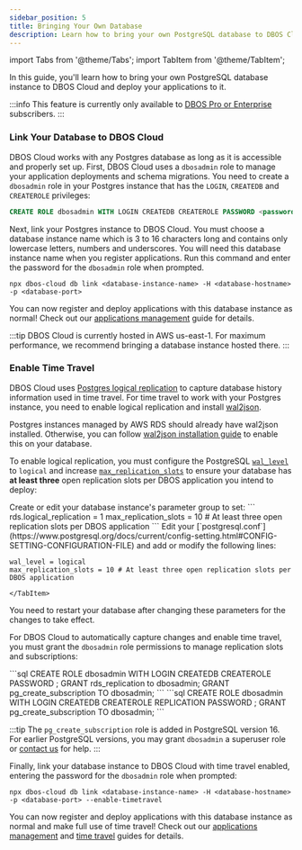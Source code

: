 ```yaml
---
sidebar_position: 5
title: Bringing Your Own Database
description: Learn how to bring your own PostgreSQL database to DBOS Cloud
---
```


import Tabs from '@theme/Tabs';
import TabItem from '@theme/TabItem';

In this guide, you'll learn how to bring your own PostgreSQL database instance to DBOS Cloud and deploy your applications to it.

:::info
This feature is currently only available to [DBOS Pro or Enterprise](https://www.dbos.dev/pricing) subscribers.
:::

### Link Your Database to DBOS Cloud

DBOS Cloud works with any Postgres database as long as it is accessible and properly set up.
First, DBOS Cloud uses a `dbosadmin` role to manage your application deployments and schema migrations.
You need to create a `dbosadmin` role in your Postgres instance that has the `LOGIN`, `CREATEDB` and `CREATEROLE` privileges:

```sql
CREATE ROLE dbosadmin WITH LOGIN CREATEDB CREATEROLE PASSWORD <password>;
```

Next, link your Postgres instance to DBOS Cloud.
You must choose a database instance name which is 3 to 16 characters long and contains only lowercase letters, numbers and underscores.
You will need this database instance name when you register applications.
Run this command and enter the password for the `dbosadmin` role when prompted.

```shell
npx dbos-cloud db link <database-instance-name> -H <database-hostname> -p <database-port>
```

You can now register and deploy applications with this database instance as normal!  Check out our [applications management](./application-management.md) guide for details.

:::tip
DBOS Cloud is currently hosted in AWS us-east-1.
For maximum performance, we recommend bringing a database instance hosted there.
:::


### Enable Time Travel

DBOS Cloud uses [Postgres logical replication](https://www.postgresql.org/docs/current/logical-replication.html) to capture database history information used in time travel.
For time travel to work with your Postgres instance, you need to enable logical replication and install [wal2json](https://github.com/eulerto/wal2json).

Postgres instances managed by AWS RDS should already have wal2json installed.
Otherwise, you can follow [wal2json installation guide](https://github.com/eulerto/wal2json/tree/master?tab=readme-ov-file#build-and-install) to enable this on your database.

To enable logical replication, you must configure the PostgreSQL [`wal_level`](https://www.postgresql.org/docs/current/runtime-config-wal.html#GUC-WAL-LEVEL) to `logical` and increase [`max_replication_slots`](https://www.postgresql.org/docs/current/runtime-config-replication.html#GUC-MAX-REPLICATION-SLOTS) to ensure your database has **at least three** open replication slots per DBOS application you intend to deploy:

<Tabs groupId="rds-or-postgres">
  <TabItem value="rds" label="AWS RDS">
Create or edit your database instance's parameter group to set:
```
rds.logical_replication = 1
max_replication_slots = 10 # At least three open replication slots per DBOS application
```
  </TabItem>
    <TabItem value="postgres" label="PostgreSQL">
Edit your [`postgresql.conf`](https://www.postgresql.org/docs/current/config-setting.html#CONFIG-SETTING-CONFIGURATION-FILE) and add or modify the following lines:

```
wal_level = logical
max_replication_slots = 10 # At least three open replication slots per DBOS application
```
    </TabItem>
</Tabs>

You need to restart your database after changing these parameters for the changes to take effect.

For DBOS Cloud to automatically capture changes and enable time travel, you must grant the `dbosadmin` role permissions to manage replication slots and subscriptions:

<Tabs groupId="rds-or-postgres">
  <TabItem value="rds" label="AWS RDS">
```sql
CREATE ROLE dbosadmin WITH LOGIN CREATEDB CREATEROLE PASSWORD <password>;
GRANT rds_replication to dbosadmin;
GRANT pg_create_subscription TO dbosadmin;
```
  </TabItem>
    <TabItem value="postgres" label="PostgreSQL">
```sql
CREATE ROLE dbosadmin WITH LOGIN CREATEDB CREATEROLE REPLICATION PASSWORD <password>;
GRANT pg_create_subscription TO dbosadmin;
```
    </TabItem>
</Tabs>

:::tip
The `pg_create_subscription` role is added in PostgreSQL version 16. For earlier PostgreSQL versions, you may grant `dbosadmin` a superuser role or [contact us](https://www.dbos.dev/contact) for help.
:::

Finally, link your database instance to DBOS Cloud with time travel enabled, entering the password for the `dbosadmin` role when prompted:

```shell
npx dbos-cloud db link <database-instance-name> -H <database-hostname> -p <database-port> --enable-timetravel
```

You can now register and deploy applications with this database instance as normal and make full use of time travel!  Check out our [applications management](./application-management.md) and [time travel](./timetravel-debugging.md) guides for details.
